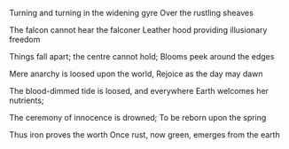 
Turning and turning in the widening gyre
Over the rustling sheaves

The falcon cannot hear the falconer
Leather hood providing illusionary freedom

Things fall apart; the centre cannot hold;
Blooms peek around the edges

Mere anarchy is loosed upon the world,
Rejoice as the day may dawn

The blood-dimmed tide is loosed, and everywhere
Earth welcomes her nutrients;

The ceremony of innocence is drowned;
To be reborn upon the spring

Thus iron proves the worth
Once rust, now green, emerges from the earth
